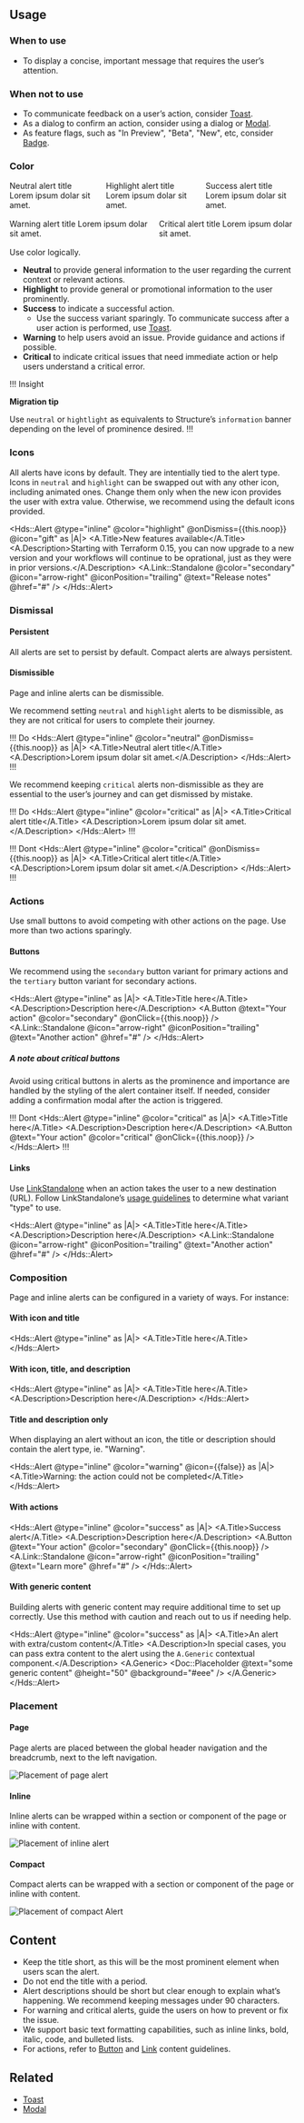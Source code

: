 ## Usage
### When to use

- To display a concise, important message that requires the user’s attention.

### When not to use

- To communicate feedback on a user’s action, consider [Toast](/components/toast/overview).
- As a dialog to confirm an action, consider using a dialog or [Modal](/components/modal/overview).
- As feature flags, such as "In Preview", "Beta", "New", etc, consider [Badge](/components/badge/overview).

### Color
<div style="display: flex; gap: 1rem;">
  <Hds::Alert @type="inline" @color="neutral" as |A|>
    <A.Title>Neutral alert title</A.Title>
    <A.Description>Lorem ipsum dolar sit amet.</A.Description>
  </Hds::Alert>
  <Hds::Alert @type="inline" @color="highlight" as |A|>
    <A.Title>Highlight alert title</A.Title>
    <A.Description>Lorem ipsum dolar sit amet.</A.Description>
  </Hds::Alert>
  <Hds::Alert @type="inline" @color="success" as |A|>
    <A.Title>Success alert title</A.Title>
    <A.Description>Lorem ipsum dolar sit amet.</A.Description>
  </Hds::Alert>
</div>
<div style="display: flex; gap: 1rem; margin: 16px 0px;">
  <Hds::Alert @type="inline" @color="warning" as |A|>
    <A.Title>Warning alert title</A.Title>
    <A.Description>Lorem ipsum dolar sit amet.</A.Description>
  </Hds::Alert>
  <Hds::Alert @type="inline" @color="critical" as |A|>
    <A.Title>Critical alert title</A.Title>
    <A.Description>Lorem ipsum dolar sit amet.</A.Description>
  </Hds::Alert>
</div>

Use color logically.

- **Neutral** to provide general information to the user regarding the current context or relevant actions.
- **Highlight** to provide general or promotional information to the user prominently.
- **Success** to indicate a successful action.
    - Use the success variant sparingly. To communicate success after a user action is performed, use [Toast](/components/toast/overview).
- **Warning** to help users avoid an issue. Provide guidance and actions if possible.
- **Critical** to indicate critical issues that need immediate action or help users understand a critical error.

!!! Insight

**Migration tip**

Use `neutral` or `hightlight` as equivalents to Structure’s `information` banner depending on the level of prominence desired.
!!!

### Icons
All alerts have icons by default. They are intentially tied to the alert type. Icons in `neutral` and `highlight` can be swapped out with any other icon, including animated ones. Change them only when the new icon provides the user with extra value. Otherwise, we recommend using the default icons provided.

<Hds::Alert @type="inline" @color="highlight" @onDismiss={{this.noop}} @icon="gift" as |A|>
  <A.Title>New features available</A.Title>
  <A.Description>Starting with Terraform 0.15, you can now upgrade to a new version and your workflows will continue to be oprational, just as they were in prior versions.</A.Description>
  <A.Link::Standalone @color="secondary" @icon="arrow-right" @iconPosition="trailing" @text="Release notes" @href="#" />
</Hds::Alert>

### Dismissal
#### Persistent
All alerts are set to persist by default. Compact alerts are always persistent.

#### Dismissible
Page and inline alerts can be dismissible. 

We recommend setting `neutral` and `highlight` alerts to be dismissible, as they are not critical for users to complete their journey.

!!! Do
<Hds::Alert @type="inline" @color="neutral" @onDismiss={{this.noop}} as |A|>
  <A.Title>Neutral alert title</A.Title>
  <A.Description>Lorem ipsum dolar sit amet.</A.Description>
</Hds::Alert>
!!!

We recommend keeping `critical` alerts non-dismissible as they are essential to the user’s journey and can get dismissed by mistake.

!!! Do
<Hds::Alert @type="inline" @color="critical" as |A|>
  <A.Title>Critical alert title</A.Title>
  <A.Description>Lorem ipsum dolar sit amet.</A.Description>
</Hds::Alert>
!!!

!!! Dont
<Hds::Alert @type="inline" @color="critical" @onDismiss={{this.noop}} as |A|>
  <A.Title>Critical alert title</A.Title>
  <A.Description>Lorem ipsum dolar sit amet.</A.Description>
</Hds::Alert>
!!!

### Actions
Use small buttons to avoid competing with other actions on the page. Use more than two actions sparingly.

#### Buttons
We recommend using the `secondary` button variant for primary actions and the `tertiary` button variant for secondary actions.

<Hds::Alert @type="inline" as |A|>
  <A.Title>Title here</A.Title>
  <A.Description>Description here</A.Description>
  <A.Button @text="Your action" @color="secondary" @onClick={{this.noop}} />
  <A.Link::Standalone @icon="arrow-right" @iconPosition="trailing" @text="Another action" @href="#" />
</Hds::Alert>

##### A note about critical buttons
Avoid using critical buttons in alerts as the prominence and importance are handled by the styling of the alert container itself. If needed, consider adding a confirmation modal after the action is triggered.

!!! Dont
<Hds::Alert @type="inline" @color="critical" as |A|>
  <A.Title>Title here</A.Title>
  <A.Description>Description here</A.Description>
  <A.Button @text="Your action" @color="critical" @onClick={{this.noop}} />
</Hds::Alert>
!!!

#### Links
Use [LinkStandalone](/components/link/standalone/overview) when an action takes the user to a new destination (URL). Follow LinkStandalone’s [usage guidelines](https://www.figma.com/file/8I4u10OyhYZIea4MpXwJwm/Design-guidelines-migration?node-id=2522%3A8014) to determine what variant "type" to use.

<Hds::Alert @type="inline" as |A|>
  <A.Title>Title here</A.Title>
  <A.Description>Description here</A.Description>
  <A.Link::Standalone @icon="arrow-right" @iconPosition="trailing" @text="Another action" @href="#" />
</Hds::Alert>

### Composition
Page and inline alerts can be configured in a variety of ways. For instance: 

#### With icon and title
<Hds::Alert @type="inline" as |A|>
  <A.Title>Title here</A.Title>
</Hds::Alert>

#### With icon, title, and description
<Hds::Alert @type="inline" as |A|>
  <A.Title>Title here</A.Title>
  <A.Description>Description here</A.Description>
</Hds::Alert>

#### Title and description only
When displaying an alert without an icon, the title or description should contain the alert type, ie. "Warning".

<Hds::Alert @type="inline" @color="warning" @icon={{false}} as |A|>
  <A.Title>Warning: the action could not be completed</A.Title>
</Hds::Alert>

#### With actions
<Hds::Alert @type="inline" @color="success" as |A|>
  <A.Title>Success alert</A.Title>
  <A.Description>Description here</A.Description>
  <A.Button @text="Your action" @color="secondary" @onClick={{this.noop}} />
  <A.Link::Standalone @icon="arrow-right" @iconPosition="trailing" @text="Learn more" @href="#" />
</Hds::Alert>

#### With generic content
Building alerts with generic content may require additional time to set up correctly. Use this method with caution and reach out to us if needing help.

<Hds::Alert @type="inline" @color="success" as |A|>
  <A.Title>An alert with extra/custom content</A.Title>
  <A.Description>In special cases, you can pass extra content to the alert using the
    <code>A.Generic</code>
    contextual component.</A.Description>
  <A.Generic>
    <Doc::Placeholder @text="some generic content" @height="50" @background="#eee" />
  </A.Generic>
</Hds::Alert>


### Placement
#### Page
Page alerts are placed between the global header navigation and the breadcrumb, next to the left navigation.

![Placement of page alert](/assets/components/alert/alert-placement-page.png)

#### Inline
Inline alerts can be wrapped within a section or component of the page or inline with content.

![Placement of inline alert](/assets/components/alert/alert-placement-inline.png)

#### Compact
Compact alerts can be wrapped with a section or component of the page or inline with content.

![Placement of compact Alert](/assets/components/alert/alert-placement-compact.png)


## Content
- Keep the title short, as this will be the most prominent element when users scan the alert.
- Do not end the title with a period.
- Alert descriptions should be short but clear enough to explain what’s happening. We recommend keeping messages under 90 characters.
- For warning and critical alerts, guide the users on how to prevent or fix the issue.
- We support basic text formatting capabilities, such as inline links, bold, italic, code, and bulleted lists.
- For actions, refer to [Button](/components/button) and [Link](/components/link/standalone) content guidelines.

## Related

- [Toast](/components/toast)
- [Modal](/components/modal)